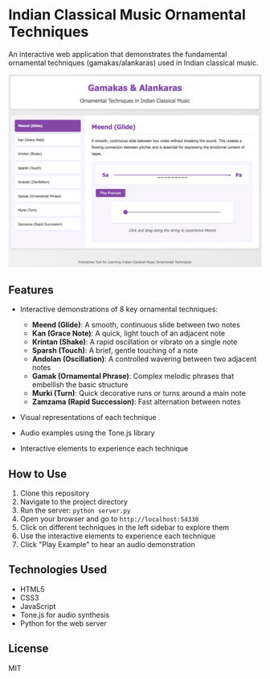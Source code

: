 # Indian Classical Music Ornamental Techniques

An interactive web application that demonstrates the fundamental ornamental techniques (gamakas/alankaras) used in Indian classical music.

![Screenshot of the application](screenshot.png)

## Features

- Interactive demonstrations of 8 key ornamental techniques:
  - **Meend (Glide)**: A smooth, continuous slide between two notes
  - **Kan (Grace Note)**: A quick, light touch of an adjacent note
  - **Krintan (Shake)**: A rapid oscillation or vibrato on a single note
  - **Sparsh (Touch)**: A brief, gentle touching of a note
  - **Andolan (Oscillation)**: A controlled wavering between two adjacent notes
  - **Gamak (Ornamental Phrase)**: Complex melodic phrases that embellish the basic structure
  - **Murki (Turn)**: Quick decorative runs or turns around a main note
  - **Zamzama (Rapid Succession)**: Fast alternation between notes

- Visual representations of each technique
- Audio examples using the Tone.js library
- Interactive elements to experience each technique

## How to Use

1. Clone this repository
2. Navigate to the project directory
3. Run the server: `python server.py`
4. Open your browser and go to `http://localhost:54330`
5. Click on different techniques in the left sidebar to explore them
6. Use the interactive elements to experience each technique
7. Click "Play Example" to hear an audio demonstration

## Technologies Used

- HTML5
- CSS3
- JavaScript
- Tone.js for audio synthesis
- Python for the web server

## License

MIT
